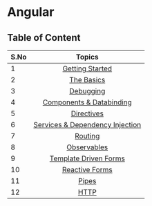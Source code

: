 # Angular

## Table of Content

| S.No |                                   Topics                                    |
|------|:---------------------------------------------------------------------------:|
| 1    |                  [Getting Started](./1.Getting-Started.md)                  |
| 2    |                       [The Basics](./2.The-Basics.md)                       |
| 3    |                        [Debugging](./4.Debugging.md)                        |
| 4    |        [Components & Databinding](./5.Components-and-Databinding.md)        |
| 5    |                  [Directives](./7.Directives-Deep-Dive.md)                  |
| 6    | [Services & Dependency Injection](./9.Services-and-Dependency-Injection.md) |
| 7    |                         [Routing](./11.Routing.md)                          |
| 8    |                     [Observables](./13.Observables.md)                      |
| 9    |          [Template Driven Forms](./15.1.Template-Driven-Forms.md)           |
| 10   |                 [Reactive Forms](./15.2.Reactive-Forms.md)                  |
| 11   |                           [Pipes](./17.Pipes.md)                            |
| 12   |                            [HTTP](./18.HTTP.md)                             |
